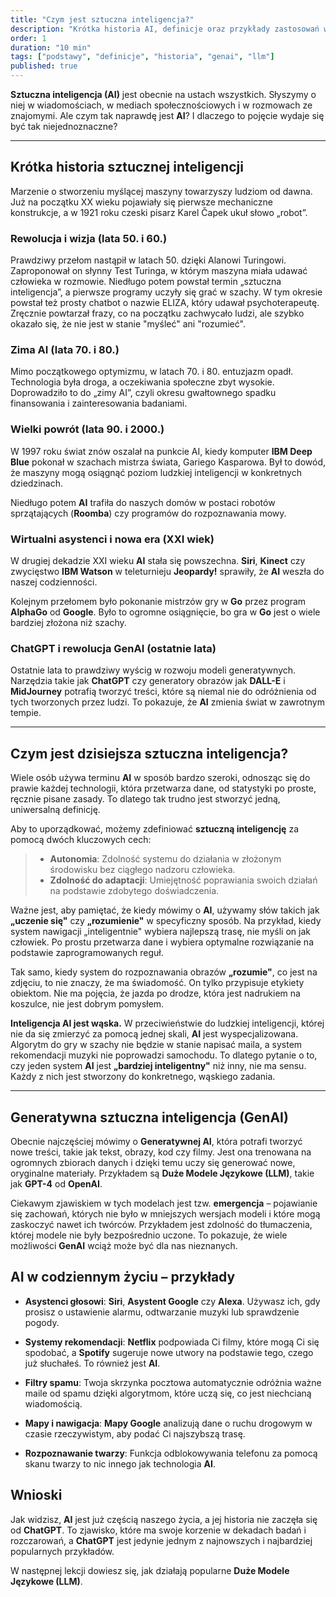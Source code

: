 ```yaml
---
title: "Czym jest sztuczna inteligencja?"
description: "Krótka historia AI, definicje oraz przykłady zastosowań w codziennym życiu"
order: 1
duration: "10 min"
tags: ["podstawy", "definicje", "historia", "genai", "llm"]
published: true
---
```


**Sztuczna inteligencja (AI)** jest obecnie na ustach wszystkich. Słyszymy o niej w wiadomościach, w mediach społecznościowych i w rozmowach ze znajomymi. Ale czym tak naprawdę jest **AI**? I dlaczego to pojęcie wydaje się być tak niejednoznaczne?

---

## Krótka historia sztucznej inteligencji
Marzenie o stworzeniu myślącej maszyny towarzyszy ludziom od dawna. Już na początku XX wieku pojawiały się pierwsze mechaniczne konstrukcje, a w 1921 roku czeski pisarz Karel Čapek ukuł słowo „robot”.

### Rewolucja i wizja (lata 50. i 60.)
Prawdziwy przełom nastąpił w latach 50. dzięki Alanowi Turingowi. Zaproponował on słynny Test Turinga, w którym maszyna miała udawać człowieka w rozmowie. Niedługo potem powstał termin „sztuczna inteligencja”, a pierwsze programy uczyły się grać w szachy. W tym okresie powstał też prosty chatbot o nazwie ELIZA, który udawał psychoterapeutę. Zręcznie powtarzał frazy, co na początku zachwycało ludzi, ale szybko okazało się, że nie jest w stanie "myśleć" ani "rozumieć".

### Zima AI (lata 70. i 80.)
Mimo początkowego optymizmu, w latach 70. i 80. entuzjazm opadł. Technologia była droga, a oczekiwania społeczne zbyt wysokie. Doprowadziło to do „zimy AI”, czyli okresu gwałtownego spadku finansowania i zainteresowania badaniami.

### Wielki powrót (lata 90. i 2000.)
W 1997 roku świat znów oszalał na punkcie AI, kiedy komputer **IBM Deep Blue** pokonał w szachach mistrza świata, Gariego Kasparowa. Był to dowód, że maszyny mogą osiągnąć poziom ludzkiej inteligencji w konkretnych dziedzinach. 

Niedługo potem **AI** trafiła do naszych domów w postaci robotów sprzątających (**Roomba**) czy programów do rozpoznawania mowy.

### Wirtualni asystenci i nowa era (XXI wiek)
W drugiej dekadzie XXI wieku **AI** stała się powszechna. **Siri**, **Kinect** czy zwycięstwo **IBM Watson** w teleturnieju **Jeopardy!** sprawiły, że **AI** weszła do naszej codzienności. 

Kolejnym przełomem było pokonanie mistrzów gry w **Go** przez program **AlphaGo** od **Google**. Było to ogromne osiągnięcie, bo gra w **Go** jest o wiele bardziej złożona niż szachy.

### ChatGPT i rewolucja GenAI (ostatnie lata)
Ostatnie lata to prawdziwy wyścig w rozwoju modeli generatywnych. Narzędzia takie jak **ChatGPT** czy generatory obrazów jak **DALL-E** i **MidJourney** potrafią tworzyć treści, które są niemal nie do odróżnienia od tych tworzonych przez ludzi. To pokazuje, że **AI** zmienia świat w zawrotnym tempie.

---

## Czym jest dzisiejsza sztuczna inteligencja?
Wiele osób używa terminu **AI** w sposób bardzo szeroki, odnosząc się do prawie każdej technologii, która przetwarza dane, od statystyki po proste, ręcznie pisane zasady. To dlatego tak trudno jest stworzyć jedną, uniwersalną definicję.

Aby to uporządkować, możemy zdefiniować **sztuczną inteligencję** za pomocą dwóch kluczowych cech:

> - **Autonomia**: Zdolność systemu do działania w złożonym środowisku bez ciągłego nadzoru człowieka.
> - **Zdolność do adaptacji**: Umiejętność poprawiania swoich działań na podstawie zdobytego doświadczenia.

Ważne jest, aby pamiętać, że kiedy mówimy o **AI**, używamy słów takich jak **„uczenie się"** czy **„rozumienie"** w specyficzny sposób. Na przykład, kiedy system nawigacji „inteligentnie" wybiera najlepszą trasę, nie myśli on jak człowiek. Po prostu przetwarza dane i wybiera optymalne rozwiązanie na podstawie zaprogramowanych reguł.

Tak samo, kiedy system do rozpoznawania obrazów **„rozumie"**, co jest na zdjęciu, to nie znaczy, że ma świadomość. On tylko przypisuje etykiety obiektom. Nie ma pojęcia, że jazda po drodze, która jest nadrukiem na koszulce, nie jest dobrym pomysłem.

**Inteligencja AI jest wąska.** W przeciwieństwie do ludzkiej inteligencji, której nie da się zmierzyć za pomocą jednej skali, **AI** jest wyspecjalizowana. Algorytm do gry w szachy nie będzie w stanie napisać maila, a system rekomendacji muzyki nie poprowadzi samochodu. To dlatego pytanie o to, czy jeden system **AI** jest **„bardziej inteligentny"** niż inny, nie ma sensu. Każdy z nich jest stworzony do konkretnego, wąskiego zadania.

---

## Generatywna sztuczna inteligencja (GenAI)
Obecnie najczęściej mówimy o **Generatywnej AI**, która potrafi tworzyć nowe treści, takie jak tekst, obrazy, kod czy filmy. Jest ona trenowana na ogromnych zbiorach danych i dzięki temu uczy się generować nowe, oryginalne materiały. Przykładem są **Duże Modele Językowe (LLM)**, takie jak **GPT-4** od **OpenAI**.

Ciekawym zjawiskiem w tych modelach jest tzw. **emergencja** – pojawianie się zachowań, których nie było w mniejszych wersjach modeli i które mogą zaskoczyć nawet ich twórców. Przykładem jest zdolność do tłumaczenia, której modele nie były bezpośrednio uczone. To pokazuje, że wiele możliwości **GenAI** wciąż może być dla nas nieznanych.

## AI w codziennym życiu – przykłady
- **Asystenci głosowi**: **Siri**, **Asystent Google** czy **Alexa**. Używasz ich, gdy prosisz o ustawienie alarmu, odtwarzanie muzyki lub sprawdzenie pogody.

- **Systemy rekomendacji**: **Netflix** podpowiada Ci filmy, które mogą Ci się spodobać, a **Spotify** sugeruje nowe utwory na podstawie tego, czego już słuchałeś. To również jest **AI**.

- **Filtry spamu**: Twoja skrzynka pocztowa automatycznie odróżnia ważne maile od spamu dzięki algorytmom, które uczą się, co jest niechcianą wiadomością.

- **Mapy i nawigacja**: **Mapy Google** analizują dane o ruchu drogowym w czasie rzeczywistym, aby podać Ci najszybszą trasę.

- **Rozpoznawanie twarzy**: Funkcja odblokowywania telefonu za pomocą skanu twarzy to nic innego jak technologia **AI**.

## Wnioski
Jak widzisz, **AI** jest już częścią naszego życia, a jej historia nie zaczęła się od **ChatGPT**. To zjawisko, które ma swoje korzenie w dekadach badań i rozczarowań, a **ChatGPT** jest jedynie jednym z najnowszych i najbardziej popularnych przykładów.

W następnej lekcji dowiesz się, jak działają popularne **Duże Modele Językowe (LLM)**.